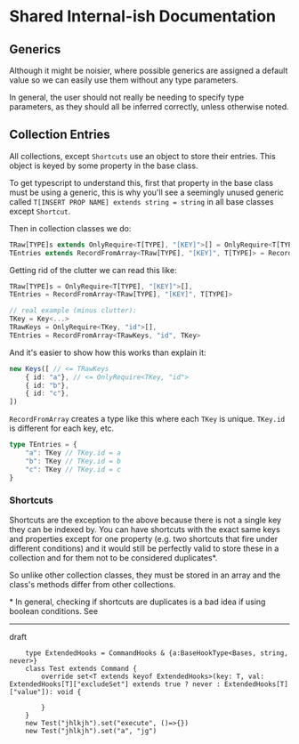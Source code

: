 <!--
The main functionality of the library is split across the following classes:

Base Classes:
- [Key](./Key.ts)
- [Shortcut](./Shortcut.ts)
- [Command](./Command.ts)

Collection Classes
- [Keys](./Keys.ts)
- [Shortcuts](./Shortcuts.ts)
- [Commands](./Commands.ts)
Helper Classes
- [KeysSorter](./KeysSorter.ts)
- [Stringifier](./Stringifier.ts)

Property Classes
- [Condition](./Condition.ts)
- [Context](./Context.ts)

Plugin Classes
- [BasePlugin](./BasePlugin.ts)
- [CollectionPlugin](./CollectionPlugin.ts)


That's how they are referred to in the code and documentation.
-->
# Shared Internal-ish Documentation

## Generics

Although it might be noisier, where possible generics are assigned a default value so we can easily use them without any type parameters.

In general, the user should not really be needing to specify type parameters, as they should all be inferred correctly, unless otherwise noted.

<!-- ## Plugins -->
<!---->
<!-- All base classes take in `PluginBase` instances. -->
<!-- All collection classes take in `PluginCollection` instances. -->
<!---->
<!-- At the top of all base classes you'll see something like this for the generics: -->
<!---->
<!-- ```ts -->
<!-- TPlugins extends PluginBase<any>[] = PluginBase<any>[], -->
<!-- T extends OrToAnd<PluginInfo<TPlugins[number]>> = OrToAnd<PluginInfo<TPlugins[number]>>, -->
<!---->
<!-- // getting rid of the clutter we can read this like: -->
<!-- TPlugins = PluginBase<any>[] -->
<!-- T = OrToAnd<PluginInfo<TPlugins[number]>>, -->
<!-- ``` -->
<!---->
<!-- This is what allows typescript to understand what properties are "allowed" (and therefore provide proper autocomplete) on the `info` property given the plugins passed. -->
<!---->
<!-- The important bit is the second line, the first is just "capturing" the `plugin` param as a generic we can use. -->
<!---->
<!-- What it's doing is for each plugin (`TPlugins[number]>`), it "iterates" through the return value of each pluginbase's `init` property (using a helper type `PluginInfo`) which is what determines what will be assigned to `info`/`T`. But we only get a union out of this, so there's helper `OrToAnd` that converts the type into to an intersection of all the pluginbase's properties to require them ALL to be in `T`. -->
<!---->
<!-- Something similar happens for all collections, although it's not important for autocomplete: -->
<!---->
<!-- ```ts -->
<!-- TPlugins extends Plugin<any, any>[] = Plugin<any, any>[], -->
<!-- TPluginsBase extends TPlugins[number]["base"][] = TPlugins[number]["base"][], -->
<!---->
<!-- // getting rid of the clutter we can read this like: -->
<!-- TPlugins = Plugin<any, any>[], -->
<!-- TPluginsBase = TPlugins[number]["base"][], -->
<!-- ``` -->
<!---->
<!-- Again, first line is just to capture the plugins argument. -->
<!---->
<!-- The we just extract the `base` of each plugin (which is a `PluginBase` instance) into an array of bases so we can type our entries, e.g. `Shortcut<TPluginsBase>`. This is why these two generics are always first, because when we want typed entries, we need to set them internally. -->
<!---->
## Collection Entries

All collections, except `Shortcuts` use an object to store their entries. This object is keyed by some property in the base class.

To get typescript to understand this, first that property in the base class must be using a generic, this is why you'll see a seemingly unused generic called `T[INSERT PROP NAME] extends string = string` in all base classes except `Shortcut`.

Then in collection classes we do:

<!-- // T[TYPE] extends T[TYPE]<TPluginsBase> = T[TYPE]<TPluginsBase>, -->

```ts
TRaw[TYPE]s extends OnlyRequire<T[TYPE], "[KEY]">[] = OnlyRequire<T[TYPE], "[KEY]">[],
TEntries extends RecordFromArray<TRaw[TYPE], "[KEY]", T[TYPE]> = RecordFromArray<TRaw[TYPE], "[KEY]", T[TYPE]>
```

Getting rid of the clutter we can read this like:
<!-- T[TYPE] = T[TYPE]<TPluginsBase>, -->
<!-- TKey = Key<TPluginsBase>, -->
```ts
TRaw[TYPE]s = OnlyRequire<T[TYPE], "[KEY]">[],
TEntries = RecordFromArray<TRaw[TYPE], "[KEY]", T[TYPE]>

// real example (minus clutter):
TKey = Key<...>
TRawKeys = OnlyRequire<TKey, "id">[],
TEntries = RecordFromArray<TRawKeys, "id", TKey>
```

And it's easier to show how this works than explain it:
```ts
new Keys([ // <= TRawKeys
	{ id: "a"}, // <= OnlyRequire<TKey, "id">
	{ id: "b"},
	{ id: "c"},
])
```

`RecordFromArray` creates a type like this where each `TKey` is unique. `TKey.id` is different for each key<!-- , and so are the plugin values -->, etc.

```ts
type TEntries = {
	"a": TKey // TKey.id = a
	"b": TKey // TKey.id = b
	"c": TKey // TKey.id = c
}
```

### Shortcuts

Shortcuts are the exception to the above because there is not a single key they can be indexed by. You can have shortcuts with the exact same keys and properties except for one property (e.g. two shortcuts that fire under different conditions) and it would still be perfectly valid to store these in a collection and for them not to be considered duplicates\*.

So unlike other collection classes, they must be stored in an array and the class's methods differ from other collections.

\* In general, checking if shortcuts are duplicates is a bad idea if using boolean conditions. See <!-- Todo -->

-------------






draft


		type ExtendedHooks = CommandHooks & {a:BaseHookType<Bases, string, never>}
		class Test extends Command {
			override set<T extends keyof ExtendedHooks>(key: T, val: ExtendedHooks[T]["excludeSet"] extends true ? never : ExtendedHooks[T]["value"]): void {

			}
		}
		new Test("jhlkjh").set("execute", ()=>{})
		new Test("jhlkjh").set("a", "jg")
